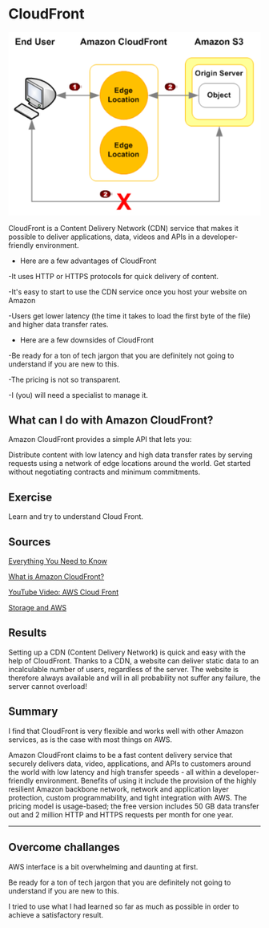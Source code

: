 # CloudFront

![Cloudfront](../00_includes/AWS-13%20Files%2CApp%20Services%2CCDN%2CDNS%2CDatabase/Cloud-Front.PNG)

 CloudFront is a Content Delivery Network (CDN) service that makes it possible to deliver applications, data, videos and APIs in a developer-friendly environment.

 - Here are a few advantages of CloudFront

 -It uses HTTP or HTTPS protocols for quick delivery of content.

-It's easy to start to use the CDN service once you host your website on Amazon

-Users get lower latency (the time it takes to load the first byte of the file) and higher data transfer rates.


- Here are a few downsides of CloudFront

-Be ready for a ton of tech jargon that you are definitely not going to understand if you are new to this.

-The pricing is not so transparent.

-I (you) will need a specialist to manage it.

## What can I do with Amazon CloudFront?

Amazon CloudFront provides a simple API that lets you:

Distribute content with low latency and high data transfer rates by serving requests using a network of edge locations around the world.
Get started without negotiating contracts and minimum commitments.

## Exercise

Learn and try to understand Cloud Front.

## Sources

[Everything You Need to Know](https://www.simplilearn.com/tutorials/aws-tutorial/aws-cloudfront)

[What is Amazon CloudFront?](https://docs.aws.amazon.com/AmazonCloudFront/latest/DeveloperGuide/Introduction.html)

[YouTube Video: AWS Cloud Front](https://www.youtube.com/watch?v=sQNONcj0cvc)

[Storage and AWS](https://www.cloudcomputing-insider.de/storage-in-aws-kostenlos-nutzen-a-1062343/)

## Results

Setting up a CDN (Content Delivery Network) is quick and easy with the help of CloudFront. Thanks to a CDN, a website can deliver static data to an incalculable number of users, regardless of the server. The website is therefore always available and will in all probability not suffer any failure, the server cannot overload!

## Summary

I find that CloudFront is very flexible and works well with other Amazon services, as is the case with most things on AWS.

Amazon CloudFront claims to be a fast content delivery service that securely delivers data, video, applications, and APIs to customers around the world with low latency and high transfer speeds - all within a developer-friendly environment. Benefits of using it include the provision of the highly resilient Amazon backbone network, network and application layer protection, custom programmability, and tight integration with AWS. The pricing model is usage-based; the free version includes 50 GB data transfer out and 2 million HTTP and HTTPS requests per month for one year.

---

## Overcome challanges

AWS interface is a bit overwhelming and daunting at first.

Be ready for a ton of tech jargon that you are definitely not going to understand if you are new to this.

I tried to use what I had learned so far as much as possible in order to achieve a satisfactory result.